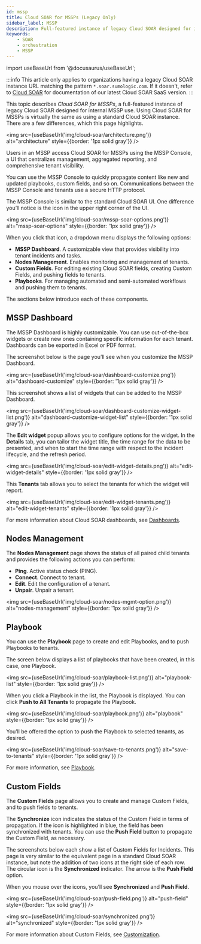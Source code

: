 ```yaml
---
id: mssp
title: Cloud SOAR for MSSPs (Legacy Only)
sidebar_label: MSSP
description: Full-featured instance of legacy Cloud SOAR designed for internal MSSP use.
keywords:
    - SOAR
    - orchestration
    - MSSP
---
```


import useBaseUrl from '@docusaurus/useBaseUrl';

:::info
This article only applies to organizations having a legacy Cloud SOAR instance URL matching the pattern `*.soar.sumologic.com`. If it doesn't, refer to [Cloud SOAR](/docs/cloud-soar/) for documentation of our latest Cloud SOAR SaaS version.
:::

This topic describes *Cloud SOAR for MSSPs*, a full-featured instance of legacy Cloud SOAR designed for internal MSSP use. Using Cloud SOAR for MSSPs is virtually the same as using a standard Cloud SOAR instance. There are a few differences, which this page highlights.

<img src={useBaseUrl('img/cloud-soar/architecture.png')} alt="architecture" style={{border: '1px solid gray'}} />

Users in an MSSP access Cloud SOAR for MSSPs using the MSSP Console, a UI that centralizes management, aggregated reporting, and comprehensive tenant visibility.

You can use the MSSP Console to quickly propagate content like new and updated playbooks, custom fields, and so on. Communications between the MSSP Console and tenants use a secure HTTP protocol.

The MSSP Console is similar to the standard Cloud SOAR UI. One difference you’ll notice is the icon in the upper right corner of the UI.

<img src={useBaseUrl('img/cloud-soar/mssp-soar-options.png')} alt="mssp-soar-options" style={{border: '1px solid gray'}} />

When you click that icon, a dropdown menu displays the following options:

* **MSSP Dashboard**. A customizable view that provides visibility into  tenant incidents and tasks.
* **Nodes Management**. Enables monitoring and management of tenants.
* **Custom Fields**. For editing existing Cloud SOAR fields, creating Custom Fields, and pushing fields to tenants.
* **Playbooks**. For managing automated and semi-automated workflows and pushing them to tenants.

The sections below introduce each of these components.

## MSSP Dashboard

The MSSP Dashboard is highly customizable. You can use out-of-the-box widgets or create new ones containing specific information for each tenant. Dashboards can be exported in Excel or PDF format.

The screenshot below is the page you’ll see when you customize the MSSP Dashboard.

<img src={useBaseUrl('img/cloud-soar/dashboard-customize.png')} alt="dashboard-customize" style={{border: '1px solid gray'}} />

This screenshot shows a list of widgets that can be added to the MSSP Dashboard.

<img src={useBaseUrl('img/cloud-soar/dashboard-customize-widget-list.png')} alt="dashboard-customize-widget-list" style={{border: '1px solid gray'}} />

The **Edit widget** popup allows you to configure options for the widget. In the **Details** tab, you can tailor the widget title, the time range for the data to be presented, and when to start the time range with respect to the incident lifecycle, and the refresh period.

<img src={useBaseUrl('img/cloud-soar/edit-widget-details.png')} alt="edit-widget-details" style={{border: '1px solid gray'}} />

This **Tenants** tab allows you to select the tenants for which the widget will report.

<img src={useBaseUrl('img/cloud-soar/edit-widget-tenants.png')} alt="edit-widget-tenants" style={{border: '1px solid gray'}} />

For more information about Cloud SOAR dashboards, see [Dashboards](/docs/cloud-soar/main-menu#dashboards).

## Nodes Management

The **Nodes Management** page shows the status of all paired child tenants and provides the following actions you can perform:

* **Ping**. Active status check (PING).
* **Connect**. Connect to tenant.
* **Edit**. Edit the configuration of a tenant.
* **Unpair**. Unpair a tenant.

<img src={useBaseUrl('img/cloud-soar/nodes-mgmt-option.png')} alt="nodes-management" style={{border: '1px solid gray'}} />

## Playbook

You can use the **Playbook** page to create and edit Playbooks, and to push Playbooks to tenants.

The screen below displays a list of playbooks that have been created, in this case, one Playbook.

<img src={useBaseUrl('img/cloud-soar/playbook-list.png')} alt="playbook-list" style={{border: '1px solid gray'}} />

When you click a Playbook in the list, the Playbook is displayed. You can click **Push to All Tenants** to propagate the Playbook.

<img src={useBaseUrl('img/cloud-soar/playbook.png')} alt="playbook" style={{border: '1px solid gray'}} />

You’ll be offered the option to push the Playbook to selected tenants, as desired.

<img src={useBaseUrl('img/cloud-soar/save-to-tenants.png')} alt="save-to-tenants" style={{border: '1px solid gray'}} />

For more information, see [Playbook](/docs/cloud-soar/global-functions-menu#playbook).

## Custom Fields

The **Custom Fields** page allows you to create and manage Custom Fields, and to push fields to tenants.

The **Synchronize** icon indicates the status of the Custom Field in terms of propagation. If the icon is highlighted in blue, the field has been synchronized with tenants. You can use the **Push Field** button to propagate the Custom Field, as necessary.  

The screenshots below each show a list of Custom Fields for Incidents. This page is very similar to the equivalent page in a standard Cloud SOAR instance, but note the addition of two icons at the right side of each row. The circular icon is the **Synchronized** indicator. The arrow is the **Push Field** option.

When you mouse over the icons, you’ll see **Synchronized** and **Push Field**.

<img src={useBaseUrl('img/cloud-soar/push-field.png')} alt="push-field" style={{border: '1px solid gray'}} />

<img src={useBaseUrl('img/cloud-soar/synchronized.png')} alt="synchronized" style={{border: '1px solid gray'}} />

For more information about Custom Fields, see [Customization](/docs/cloud-soar/global-functions-menu#customization).
